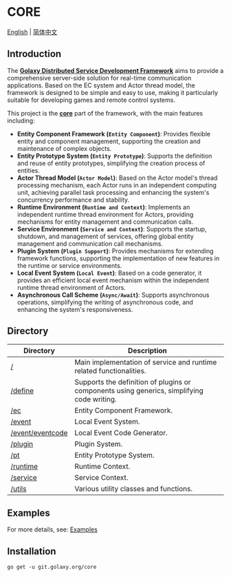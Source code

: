 # CORE
[English](./README.md) | [简体中文](./README.zh_CN.md)

## Introduction
The [**Golaxy Distributed Service Development Framework**](https://github.com/pangdogs/framework) aims to provide a comprehensive server-side solution for real-time communication applications. Based on the EC system and Actor thread model, the framework is designed to be simple and easy to use, making it particularly suitable for developing games and remote control systems.

This project is the [**core**](https://github.com/pangdogs/core) part of the framework, with the main features including:

- **Entity Component Framework (`Entity Component`)**: Provides flexible entity and component management, supporting the creation and maintenance of complex objects.
- **Entity Prototype System (`Entity Prototype`)**: Supports the definition and reuse of entity prototypes, simplifying the creation process of entities.
- **Actor Thread Model (`Actor Model`)**: Based on the Actor model's thread processing mechanism, each Actor runs in an independent computing unit, achieving parallel task processing and enhancing the system's concurrency performance and stability.
- **Runtime Environment (`Runtime and Context`)**: Implements an independent runtime thread environment for Actors, providing mechanisms for entity management and communication calls.
- **Service Environment (`Service and Context`)**: Supports the startup, shutdown, and management of services, offering global entity management and communication call mechanisms.
- **Plugin System (`Plugin Support`)**: Provides mechanisms for extending framework functions, supporting the implementation of new features in the runtime or service environments.
- **Local Event System (`Local Event`)**: Based on a code generator, it provides an efficient local event mechanism within the independent runtime thread environment of Actors.
- **Asynchronous Call Scheme (`Async/Await`)**: Supports asynchronous operations, simplifying the writing of asynchronous code, and enhancing the system's responsiveness.

## Directory
| Directory | Description |
| --------- | ----------- |
| [/](https://github.com/pangdogs/core) | Main implementation of service and runtime related functionalities. |
| [/define](https://github.com/pangdogs/core/tree/main/define) | Supports the definition of plugins or components using generics, simplifying code writing. |
| [/ec](https://github.com/pangdogs/core/tree/main/ec) | Entity Component Framework. |
| [/event](https://github.com/pangdogs/core/tree/main/event) | Local Event System. |
| [/event/eventcode](https://github.com/pangdogs/core/tree/main/event/eventcode) | Local Event Code Generator. |
| [/plugin](https://github.com/pangdogs/core/tree/main/plugin) | Plugin System. |
| [/pt](https://github.com/pangdogs/core/tree/main/pt) | Entity Prototype System. |
| [/runtime](https://github.com/pangdogs/core/tree/main/runtime) | Runtime Context. |
| [/service](https://github.com/pangdogs/core/tree/main/service) | Service Context. |
| [/utils](https://github.com/pangdogs/core/tree/main/utils) | Various utility classes and functions. |

## Examples

For more details, see: [Examples](https://github.com/pangdogs/examples)

## Installation
```
go get -u git.golaxy.org/core
```
